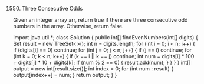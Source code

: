 1550. Three Consecutive Odds


Given an integer array arr, return true if there are three consecutive odd numbers in the array. Otherwise, return false.


import java.util.*;
class Solution {
    public int[] findEvenNumbers(int[] digits) {
        Set<Integer> result = new TreeSet<>();
        int n = digits.length;
        for (int i = 0; i < n; i++) {
            if (digits[i] == 0) continue; 
            for (int j = 0; j < n; j++) {
                if (j == i) continue;
                for (int k = 0; k < n; k++) {
                    if (k == i || k == j) continue;
                    int num = digits[i] * 100 + digits[j] * 10 + digits[k];
                    if (num % 2 == 0) {
                        result.add(num);
                    }
                }
            }
        }
        int[] output = new int[result.size()];
        int index = 0;
        for (int num : result) {
            output[index++] = num;
        }
        return output;
    }
}
